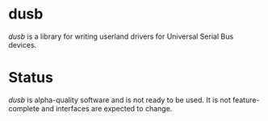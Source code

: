 # dusb

*dusb* is a library for writing userland drivers for Universal Serial Bus devices.

# Status

*dusb* is alpha-quality software and is not ready to be used. It is not feature-complete and
interfaces are expected to change.
